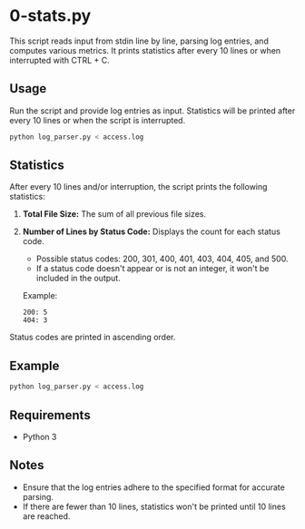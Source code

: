 # 0-stats.py

This script reads input from stdin line by line, parsing log entries, and computes various metrics. It prints statistics after every 10 lines or when interrupted with CTRL + C.



## Usage

Run the script and provide log entries as input. Statistics will be printed after every 10 lines or when the script is interrupted.

```bash
python log_parser.py < access.log
```

## Statistics

After every 10 lines and/or interruption, the script prints the following statistics:

1. **Total File Size:** The sum of all previous file sizes.

2. **Number of Lines by Status Code:** Displays the count for each status code.

   - Possible status codes: 200, 301, 400, 401, 403, 404, 405, and 500.
   - If a status code doesn't appear or is not an integer, it won't be included in the output.

   Example:

   ```
   200: 5
   404: 3
   ```

Status codes are printed in ascending order.

## Example

```bash
python log_parser.py < access.log
```

## Requirements

- Python 3

## Notes

- Ensure that the log entries adhere to the specified format for accurate parsing.
- If there are fewer than 10 lines, statistics won't be printed until 10 lines are reached.
